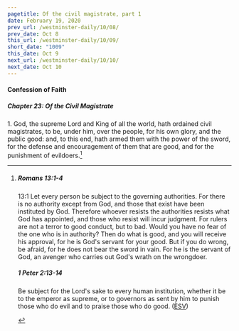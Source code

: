 ```yaml
---
pagetitle: Of the civil magistrate, part 1
date: February 19, 2020
prev_url: /westminster-daily/10/08/
prev_date: Oct 8
this_url: /westminster-daily/10/09/
short_date: "1009"
this_date: Oct 9
next_url: /westminster-daily/10/10/
next_date: Oct 10
---
```


#### Confession of Faith

##### Chapter 23: Of the Civil Magistrate

1\. God, the supreme Lord and King of all the world, hath ordained civil magistrates, to be, under him, over the people, for his own glory, and the public good: and, to this end, hath armed them with the power of the sword, for the defense and encouragement of them that are good, and for the punishment of evildoers.[^fnref:wcf1]

[^fnref:wcf1]: <div class="esv"><h5>Romans 13:1-4</h5> <div class="esv-text"> <p id="p45013001.05-1"><span class="chapter-num" id="v45013001-1">13:1&nbsp;</span>Let every person be subject to the governing authorities. For there is no authority except from God, and those that exist have been instituted by God. Therefore whoever resists the authorities resists what God has appointed, and those who resist will incur judgment. For rulers are not a terror to good conduct, but to bad. Would you have no fear of the one who is in authority? Then do what is good, and you will receive his approval, for he is God's servant for your good. But if you do wrong, be afraid, for he does not bear the sword in vain. For he is the servant of God, an avenger who carries out God's wrath on the wrongdoer.</p> </div><h5>1 Peter 2:13-14</h5> <div class="esv-text"> <p id="p60002013.04-2">Be subject for the Lord's sake to every human institution, whether it be to the emperor as supreme, or to governors as sent by him to punish those who do evil and to praise those who do good.  (<a href="http://www.esv.org" class="copyright">ESV</a>)</p> </div> </div>

